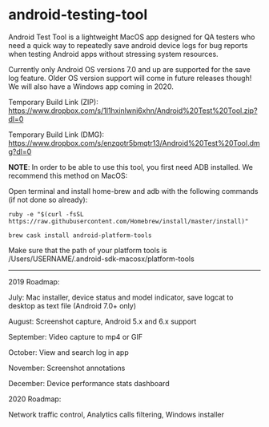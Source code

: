 # android-testing-tool
Android Test Tool is a lightweight MacOS app designed for QA testers who need a quick way to repeatedly save android device logs for bug reports when testing Android apps without stressing system resources.

Currently only Android OS versions 7.0 and up are supported for the save log feature. Older OS version support will come in future releases though! We will also have a Windows app coming in 2020.

Temporary Build Link (ZIP): https://www.dropbox.com/s/1l1hxinlwni6xhn/Android%20Test%20Tool.zip?dl=0

Temporary Build Link (DMG): https://www.dropbox.com/s/enzqotr5bmqtr13/Android%20Test%20Tool.dmg?dl=0

**NOTE**: In order to be able to use this tool, you first need ADB installed. We recommend this method on MacOS:

Open terminal and install home-brew and adb with the following commands (if not done so already):
```
ruby -e "$(curl -fsSL https://raw.githubusercontent.com/Homebrew/install/master/install)"

brew cask install android-platform-tools
```

Make sure that the path of your platform tools is  /Users/USERNAME/.android-sdk-macosx/platform-tools

-----------------------------------------------------------------

2019 Roadmap:

July: Mac installer, device status and model indicator, save logcat to desktop as text file (Android 7.0+ only)

August: Screenshot capture, Android 5.x and 6.x support

September: Video capture to mp4 or GIF

October: View and search log in app

November: Screenshot annotations

December: Device performance stats dashboard

2020 Roadmap: 

Network traffic control, Analytics calls filtering, Windows installer

